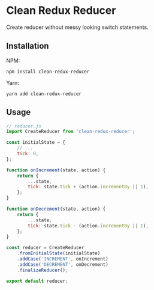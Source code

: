 # Clean Redux Reducer

Create reducer without messy looking switch statements.

## Installation

NPM:
```
npm install clean-redux-reducer
```

Yarn:
```
yarn add clean-redux-reducer
```

## Usage

```js
// reducer.js
import CreateReducer from 'clean-redux-reducer';

const initialState = {
	// ...
	tick: 0,
};

function onIncrement(state, action) {
	return {
		...state,
		tick: state.tick + (action.incrementBy || 1),
	};
}

function onDecrement(state, action) {
	return {
		...state,
		tick: state.tick - (action.incrementBy || 1),
	};
}

const reducer = CreateReducer
	.fromInitialState(initialState)
	.addCase('INCREMENT', onIncrement)
	.addCase('DECREMENT', onDecrement)
	.finalizeReducer();

export default reducer;
```
